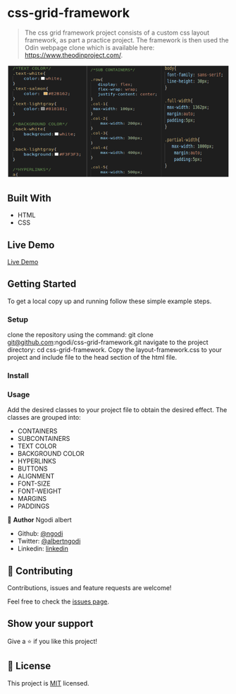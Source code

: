 # css-grid-framework

> The css grid framework project consists of a custom css layout framework, as part a practice project. The framework is then used the Odin webpage clone which is available here: https://www.theodinproject.com/.

![screenshot](./css-grid.png)


## Built With

- HTML
- CSS

## Live Demo

[Live Demo](https://raw.githack.com/ngodi/css-grid-framework/development/index.html)


## Getting Started

To get a local copy up and running follow these simple example steps.

### Setup
clone the repository using the command: git clone git@github.com:ngodi/css-grid-framework.git
navigate to the project directory: cd css-grid-framework.
Copy the layout-framework.css to your project and include file to the head section of the html file.
### Install

### Usage
Add the desired classes to your project file to obtain the desired effect.
The classes are grouped into:

*   CONTAINERS
*   SUBCONTAINERS
*   TEXT COLOR
*   BACKGROUND COLOR
*   HYPERLINKS
*   BUTTONS
*   ALIGNMENT
*   FONT-SIZE
*   FONT-WEIGHT
*   MARGINS
*   PADDINGS

👤 **Author**
Ngodi albert
- Github: [@ngodi](https://github.com/ngodi)
- Twitter: [@albertngodi](https://twitter.com/albertngodi)
- Linkedin: [linkedin](https://www.linkedin.com/in/albertngodi/)

## 🤝 Contributing

Contributions, issues and feature requests are welcome!

Feel free to check the [issues page](issues/).

## Show your support

Give a ⭐️ if you like this project!

## 📝 License

This project is [MIT](lic.url) licensed.

